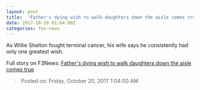 ```yaml
---
layout: post
title:  "Father's dying wish to walk daughters down the aisle comes true"
date: 2017-10-20 01:04:00Z
categories: fox-news
---
```


As Willie Shelton fought terminal cancer, his wife says he consistently had only one greatest wish.


Full story on F3News: [Father's dying wish to walk daughters down the aisle comes true](http://www.f3nws.com/n/AsQGHH)

> Posted on: Friday, October 20, 2017 1:04:00 AM
